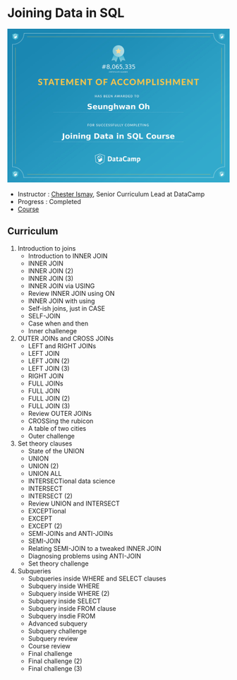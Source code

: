 ﻿# Joining Data in SQL
![Certificate](https://github.com/rakkoon23/my-own-ds-master/blob/master/3.%20Programming/3.3%20SQL/Joining%20Data%20in%20SQL/Certificate/Joining%20Data%20in%20SQL.jpg)

- Instructor : [Chester Ismay](https://www.datacamp.com/instructors/chester), Senior Curriculum Lead at DataCamp
- Progress : Completed
- [Course](https://www.datacamp.com/courses/joining-data-in-postgresql)
 

## Curriculum
1. Introduction to joins
    - Introduction to INNER JOIN
    - INNER JOIN
    - INNER JOIN (2)
    - INNER JOIN (3)
    - INNER JOIN via USING
    - Review INNER JOIN using ON
    - INNER JOIN with using
    - Self-ish joins, just in CASE
    - SELF-JOIN
    - Case when and then
    - Inner challenege
2. OUTER JOINs and CROSS JOINs
    - LEFT and RIGHT JOINs
    - LEFT JOIN
    - LEFT JOIN (2)
    - LEFT JOIN (3)
    - RIGHT JOIN
    - FULL JOINs
    - FULL JOIN
    - FULL JOIN (2)
    - FULL JOIN (3)
    - Review OUTER JOINs
    - CROSSing the rubicon
    - A table of two cities
    - Outer challenge
3. Set theory clauses
    - State of the UNION
    - UNION
    - UNION (2)
    - UNION ALL
    - INTERSECTional data science
    - INTERSECT
    - INTERSECT (2)
    - Review UNION and INTERSECT
    - EXCEPTional
    - EXCEPT
    - EXCEPT (2)
    - SEMI-JOINs and ANTI-JOINs
    - SEMI-JOIN
    - Relating SEMI-JOIN to a tweaked INNER JOIN
    - Diagnosing problems using ANTI-JOIN
    - Set theory challenge
4. Subqueries
    - Subqueries inside WHERE and SELECT clauses
    - Subquery inside WHERE
    - Subquery inside WHERE (2)
    - Subquery inside SELECT
    - Subquery inside FROM clause
    - Subquery insdie FROM
    - Advanced subquery
    - Subquery challenge
    - Subquery review
    - Course review
    - Final challenge
    - Final challenge (2)
    - Final challenge (3)
